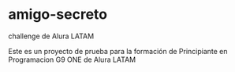 # amigo-secreto
challenge de Alura LATAM

Este es un proyecto de prueba para la formación de Principiante en Programacion G9 ONE de Alura LATAM
